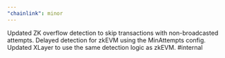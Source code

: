 ```yaml
---
"chainlink": minor
---
```


Updated ZK overflow detection to skip transactions with non-broadcasted attempts. Delayed detection for zkEVM using the MinAttempts config. Updated XLayer to use the same detection logic as zkEVM. #internal
